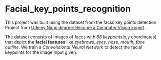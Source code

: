 # Facial_key_points_recognition

This project was built using the dataset from the facial key points detection Project from [Udemy Nano degree: Become a Computer Vision Expert](https://www.udacity.com/course/computer-vision-nanodegree--nd891) .

The dataset consists of images of faces with *68 keypoints*(x,y coordinates) that depict the **facial features** like *eyebrows, eyes, nose, mouth, face outline*. 
We train a *Convolutional Neural Network* to detect the facial keypoints for the image input given.
